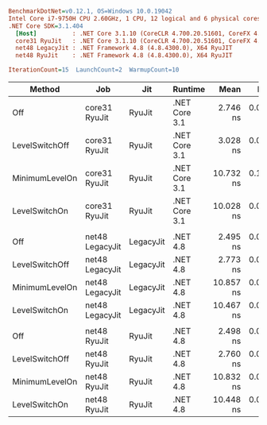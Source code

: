 ``` ini

BenchmarkDotNet=v0.12.1, OS=Windows 10.0.19042
Intel Core i7-9750H CPU 2.60GHz, 1 CPU, 12 logical and 6 physical cores
.NET Core SDK=3.1.404
  [Host]          : .NET Core 3.1.10 (CoreCLR 4.700.20.51601, CoreFX 4.700.20.51901), X64 RyuJIT
  core31 RyuJit   : .NET Core 3.1.10 (CoreCLR 4.700.20.51601, CoreFX 4.700.20.51901), X64 RyuJIT
  net48 LegacyJit : .NET Framework 4.8 (4.8.4300.0), X64 RyuJIT
  net48 RyuJit    : .NET Framework 4.8 (4.8.4300.0), X64 RyuJIT

IterationCount=15  LaunchCount=2  WarmupCount=10  

```
|         Method |             Job |       Jit |       Runtime |      Mean |     Error |    StdDev | Ratio | RatioSD |
|--------------- |---------------- |---------- |-------------- |----------:|----------:|----------:|------:|--------:|
|            Off |   core31 RyuJit |    RyuJit | .NET Core 3.1 |  2.746 ns | 0.0383 ns | 0.0573 ns |  1.00 |    0.00 |
| LevelSwitchOff |   core31 RyuJit |    RyuJit | .NET Core 3.1 |  3.028 ns | 0.0372 ns | 0.0556 ns |  1.10 |    0.02 |
| MinimumLevelOn |   core31 RyuJit |    RyuJit | .NET Core 3.1 | 10.732 ns | 0.1046 ns | 0.1534 ns |  3.91 |    0.09 |
|  LevelSwitchOn |   core31 RyuJit |    RyuJit | .NET Core 3.1 | 10.028 ns | 0.0777 ns | 0.1114 ns |  3.65 |    0.08 |
|                |                 |           |               |           |           |           |       |         |
|            Off | net48 LegacyJit | LegacyJit |      .NET 4.8 |  2.495 ns | 0.0295 ns | 0.0442 ns |  1.00 |    0.00 |
| LevelSwitchOff | net48 LegacyJit | LegacyJit |      .NET 4.8 |  2.773 ns | 0.0366 ns | 0.0548 ns |  1.11 |    0.02 |
| MinimumLevelOn | net48 LegacyJit | LegacyJit |      .NET 4.8 | 10.857 ns | 0.0652 ns | 0.0976 ns |  4.35 |    0.08 |
|  LevelSwitchOn | net48 LegacyJit | LegacyJit |      .NET 4.8 | 10.467 ns | 0.0822 ns | 0.1230 ns |  4.20 |    0.09 |
|                |                 |           |               |           |           |           |       |         |
|            Off |    net48 RyuJit |    RyuJit |      .NET 4.8 |  2.498 ns | 0.0405 ns | 0.0607 ns |  1.00 |    0.00 |
| LevelSwitchOff |    net48 RyuJit |    RyuJit |      .NET 4.8 |  2.760 ns | 0.0311 ns | 0.0456 ns |  1.11 |    0.03 |
| MinimumLevelOn |    net48 RyuJit |    RyuJit |      .NET 4.8 | 10.832 ns | 0.0785 ns | 0.1175 ns |  4.34 |    0.12 |
|  LevelSwitchOn |    net48 RyuJit |    RyuJit |      .NET 4.8 | 10.448 ns | 0.0774 ns | 0.1158 ns |  4.18 |    0.10 |
